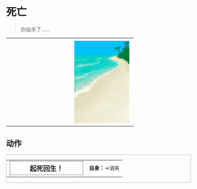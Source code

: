 # 死亡  
> 你自‍杀了……  
  
<style>
        .table8315 th,td{
            text-align:left;
            vertical-align:top;
        }
        </style><table class="table table-bordered table8315" data-toggle="table"  data-show-header="false"><thead style="display:none"><tr ><th  style="width:50%;"  data-sortable="true"  >title</th><th  style="width:50%;"  ></th></tr></thead><tr ><td  style="width:50%;"  ></td><td  style="width:50%;"  ><div style="float:right; margin:5px"><div class="gamecard" style="width:150px; height:225px;"><a href="Event_DeathContentment.md" style="color:black"><img decoding="async" src="../wiki/Sprite/Beach.png" class="cardimage" style="max-width:150px;max-height:225px;"><span style="font-size: 25px;">死亡</span></a></div></div></td></tr></tbody></table>  
  
## 动作  
<div  style="border:1px solid #BBB"><table><tr><td rowspan="2" style="width:200px;text-align:center;font-size:1.3em;font-weight:bold"><div style="padding:5px;border:1px dashed #333"><div>起死回生！</div></div></td><td></td></tr><tr><td><b>自身：</b>→消失</td></tr></table></div>  
  
  


<script>document.title="死亡 - 卡牌生存百科 Card Survival Wiki";</script>